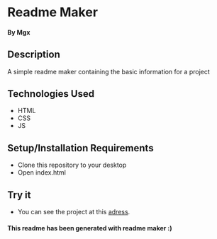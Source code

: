 # Readme Maker
#### By Mgx


## Description

A simple readme maker containing the basic information for a project


## Technologies Used

* HTML
* CSS
* JS


## Setup/Installation Requirements

* Clone this repository to your desktop
* Open index.html


## Try it

* You can see the project at this [adress](coming).

#### This readme has been generated with readme maker :)
